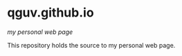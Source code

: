 # qguv.github.io
_my personal web page_

This repository holds the source to my personal web page.

